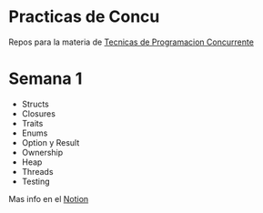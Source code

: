 # Practicas de Concu

Repos para la materia de [Tecnicas de Programacion Concurrente](https://concurrentes-fiuba.github.io/clases.html)

# Semana 1
- Structs
- Closures
- Traits
- Enums
- Option y Result
- Ownership
- Heap
- Threads
- Testing

Mas info en el [Notion](https://mis-notas.notion.site/Semana-1-e07c5f6580224ded864d7946e5d6d1dd?pvs=4)